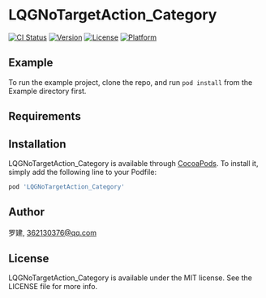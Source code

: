 # LQGNoTargetAction_Category

[![CI Status](https://img.shields.io/travis/罗建/LQGNoTargetAction_Category.svg?style=flat)](https://travis-ci.org/罗建/LQGNoTargetAction_Category)
[![Version](https://img.shields.io/cocoapods/v/LQGNoTargetAction_Category.svg?style=flat)](https://cocoapods.org/pods/LQGNoTargetAction_Category)
[![License](https://img.shields.io/cocoapods/l/LQGNoTargetAction_Category.svg?style=flat)](https://cocoapods.org/pods/LQGNoTargetAction_Category)
[![Platform](https://img.shields.io/cocoapods/p/LQGNoTargetAction_Category.svg?style=flat)](https://cocoapods.org/pods/LQGNoTargetAction_Category)

## Example

To run the example project, clone the repo, and run `pod install` from the Example directory first.

## Requirements

## Installation

LQGNoTargetAction_Category is available through [CocoaPods](https://cocoapods.org). To install
it, simply add the following line to your Podfile:

```ruby
pod 'LQGNoTargetAction_Category'
```

## Author

罗建, 362130376@qq.com

## License

LQGNoTargetAction_Category is available under the MIT license. See the LICENSE file for more info.
